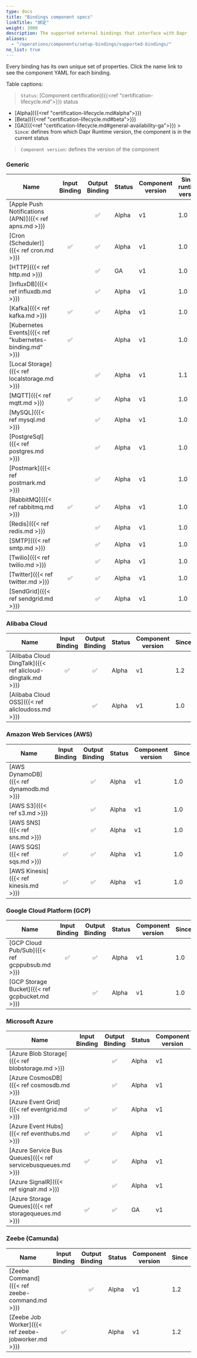 ```yaml
---
type: docs
title: "Bindings component specs"
linkTitle: "绑定"
weight: 3000
description: The supported external bindings that interface with Dapr
aliases:
  - "/operations/components/setup-bindings/supported-bindings/"
no_list: true
---
```


Every binding has its own unique set of properties. Click the name link to see the component YAML for each binding.


Table captions:

> `Status`: [Component certification]({{<ref "certification-lifecycle.md">}}) status
  - [Alpha]({{<ref "certification-lifecycle.md#alpha">}})
  - [Beta]({{<ref "certification-lifecycle.md#beta">}})
  - [GA]({{<ref "certification-lifecycle.md#general-availability-ga">}}) > `Since`: defines from which Dapr Runtime version, the component is in the current status

> `Component version`: defines the version of the component
### Generic

| Name                                                     | Input<br>Binding | Output<br>Binding | Status | Component version | Since runtime version |
| -------------------------------------------------------- |:----------------------:|:-----------------------:| ------ | ----------------- | --------------------- |
| [Apple Push Notifications (APN)]({{< ref apns.md >}})    |                        |            ✅            | Alpha  | v1                | 1.0                   |
| [Cron (Scheduler)]({{< ref cron.md >}})                  |           ✅            |            ✅            | Alpha  | v1                | 1.0                   |
| [HTTP]({{< ref http.md >}})                              |                        |            ✅            | GA     | v1                | 1.0                   |
| [InfluxDB]({{< ref influxdb.md >}})                      |                        |            ✅            | Alpha  | v1                | 1.0                   |
| [Kafka]({{< ref kafka.md >}})                            |           ✅            |            ✅            | Alpha  | v1                | 1.0                   |
| [Kubernetes Events]({{< ref "kubernetes-binding.md" >}}) |           ✅            |                         | Alpha  | v1                | 1.0                   |
| [Local Storage]({{< ref localstorage.md >}})             |                        |            ✅            | Alpha  | v1                | 1.1                   |
| [MQTT]({{< ref mqtt.md >}})                              |           ✅            |            ✅            | Alpha  | v1                | 1.0                   |
| [MySQL]({{< ref mysql.md >}})                            |                        |            ✅            | Alpha  | v1                | 1.0                   |
| [PostgreSql]({{< ref postgres.md >}})                    |                        |            ✅            | Alpha  | v1                | 1.0                   |
| [Postmark]({{< ref postmark.md >}})                      |                        |            ✅            | Alpha  | v1                | 1.0                   |
| [RabbitMQ]({{< ref rabbitmq.md >}})                      |           ✅            |            ✅            | Alpha  | v1                | 1.0                   |
| [Redis]({{< ref redis.md >}})                            |                        |            ✅            | Alpha  | v1                | 1.0                   |
| [SMTP]({{< ref smtp.md >}})                              |                        |            ✅            | Alpha  | v1                | 1.0                   |
| [Twilio]({{< ref twilio.md >}})                          |                        |            ✅            | Alpha  | v1                | 1.0                   |
| [Twitter]({{< ref twitter.md >}})                        |           ✅            |            ✅            | Alpha  | v1                | 1.0                   |
| [SendGrid]({{< ref sendgrid.md >}})                      |                        |            ✅            | Alpha  | v1                | 1.0                   |

### Alibaba Cloud

| Name                                                       | Input<br>Binding | Output<br>Binding | Status | Component version | Since |
| ---------------------------------------------------------- |:----------------------:|:-----------------------:| ------ | ----------------- | ----- |
| [Alibaba Cloud DingTalk]({{< ref alicloud-dingtalk.md >}}) |           ✅            |            ✅            | Alpha  | v1                | 1.2   |
| [Alibaba Cloud OSS]({{< ref alicloudoss.md >}})            |                        |            ✅            | Alpha  | v1                | 1.0   |

### Amazon Web Services (AWS)

| Name                                    | Input<br>Binding | Output<br>Binding | Status | Component version | Since |
| --------------------------------------- |:----------------------:|:-----------------------:| ------ | ----------------- | ----- |
| [AWS DynamoDB]({{< ref dynamodb.md >}}) |                        |            ✅            | Alpha  | v1                | 1.0   |
| [AWS S3]({{< ref s3.md >}})             |                        |            ✅            | Alpha  | v1                | 1.0   |
| [AWS SNS]({{< ref sns.md >}})           |                        |            ✅            | Alpha  | v1                | 1.0   |
| [AWS SQS]({{< ref sqs.md >}})           |           ✅            |            ✅            | Alpha  | v1                | 1.0   |
| [AWS Kinesis]({{< ref kinesis.md >}})   |           ✅            |            ✅            | Alpha  | v1                | 1.0   |

### Google Cloud Platform (GCP)

| Name                                           | Input<br>Binding | Output<br>Binding | Status | Component version | Since |
| ---------------------------------------------- |:----------------------:|:-----------------------:| ------ | ----------------- | ----- |
| [GCP Cloud Pub/Sub]({{< ref gcppubsub.md >}})  |           ✅            |            ✅            | Alpha  | v1                | 1.0   |
| [GCP Storage Bucket]({{< ref gcpbucket.md >}}) |                        |            ✅            | Alpha  | v1                | 1.0   |

### Microsoft Azure

| Name                                                        | Input<br>Binding | Output<br>Binding | Status | Component version | Since |
| ----------------------------------------------------------- |:----------------------:|:-----------------------:| ------ | ----------------- | ----- |
| [Azure Blob Storage]({{< ref blobstorage.md >}})            |                        |            ✅            | Alpha  | v1                | 1.0   |
| [Azure CosmosDB]({{< ref cosmosdb.md >}})                   |                        |            ✅            | Alpha  | v1                | 1.0   |
| [Azure Event Grid]({{< ref eventgrid.md >}})                |           ✅            |            ✅            | Alpha  | v1                | 1.0   |
| [Azure Event Hubs]({{< ref eventhubs.md >}})                |           ✅            |            ✅            | Alpha  | v1                | 1.0   |
| [Azure Service Bus Queues]({{< ref servicebusqueues.md >}}) |           ✅            |            ✅            | Alpha  | v1                | 1.0   |
| [Azure SignalR]({{< ref signalr.md >}})                     |                        |            ✅            | Alpha  | v1                | 1.0   |
| [Azure Storage Queues]({{< ref storagequeues.md >}})        |           ✅            |            ✅            | GA     | v1                | 1.0   |

### Zeebe (Camunda)

| Name                                               | Input<br>Binding | Output<br>Binding | Status | Component version | Since |
| -------------------------------------------------- |:----------------------:|:-----------------------:| ------ | ----------------- | ----- |
| [Zeebe Command]({{< ref zeebe-command.md >}})      |                        |            ✅            | Alpha  | v1                | 1.2   |
| [Zeebe Job Worker]({{< ref zeebe-jobworker.md >}}) |           ✅            |                         | Alpha  | v1                | 1.2   |